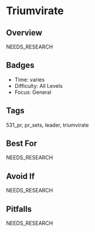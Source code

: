 # Triumvirate

## Overview
NEEDS_RESEARCH

## Badges
- Time: varies
- Difficulty: All Levels
- Focus: General

## Tags
531_pr, pr_sets, leader, triumvirate

## Best For
NEEDS_RESEARCH

## Avoid If
NEEDS_RESEARCH

## Pitfalls
NEEDS_RESEARCH

